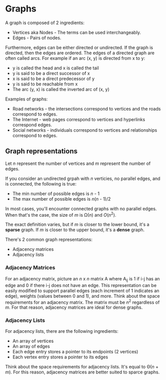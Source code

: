 # Graphs

A graph is composed of 2 ingredients:
- Vertices aka Nodes - The terms can be used interchangeably.
- Edges - Pairs of nodes.

Furthermore, edges can be either directed or undirected. If the graph is
directed, then the edges are ordered. The edges of a directed graph are often
called arcs. For example if an arc (x, y) is directed from x to y:
- y is called the head and x is called the tail 
- y is said to be a direct successor of x
- x is said to be a direct predecessor of y
- y is said to be reachable from x
- The arc (y, x) is called the inverted arc of (x, y)

Examples of graphs:
- Road networks - the intersections correspond to vertices and the roads
  correspond to edges.
- The Internet - web pages correspond to vertices and hyperlinks correspond
  edges.
- Social networks - individuals correspond to vertices and relationships
  correspond to edges.

## Graph representations

Let *n* represent the number of vertices and *m* represent the number of edges.

If you consider an undirected grpah with *n* verticies, no parallel edges, and
is connected, the following is true:
- The min number of possible edges is *n* - 1
- The max number of possible edges is *n*(*n* - 1)/2

In most cases, you'll encounter connected graphs with no parallel edges. When
that's the case, the size of *m* is Ω(*n*) and *O*(*n*<sup>2</sup>).

The exact definition varies, but if *m* is closer to the lower bound, it's a
**sparse** graph. If *m* is closer to the upper bound, it's a **dense** graph.

There's 2 common graph representations:
- Adjacency matrices
- Adjacency lists

### Adjacency Matrices

For an adjacency matrix, picture an *n* x *n* matrix A where A<sub>ij</sub> is 1
if i-j has an edge and 0 if there i-j does not have an edge. This representation
can be easily modified to support parallel edges (each increment of 1 indicates
an edge), weights (values between 0 and 1), and more. Think about the space
requirements for an adjacency matrix. The matrix must be *n*<sup>2</sup>
regardless of *m*. For that reason, adjacency matrices are ideal for dense
graphs.

### Adjacency Lists

For adjacency lists, there are the following ingredients:
- An array of vertices
- An array of edges
- Each edge entry stores a pointer to its endpoints (2 vertices)
- Each vertex entry stores a pointer to its edges 

Think about the space requirements for adjacency lists. It's equal to Θ(*n* +
*m*). For this reason, adjacency matrices are better suited to sparce graphs.